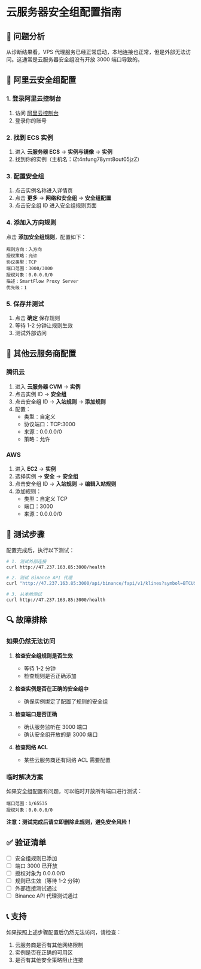 # 云服务器安全组配置指南

## 🚨 问题分析

从诊断结果看，VPS 代理服务已经正常启动，本地连接也正常，但是外部无法访问。这通常是云服务器安全组没有开放 3000 端口导致的。

## 🔧 阿里云安全组配置

### 1. 登录阿里云控制台

1. 访问 [阿里云控制台](https://ecs.console.aliyun.com/)
2. 登录你的账号

### 2. 找到 ECS 实例

1. 进入 **云服务器 ECS** → **实例与镜像** → **实例**
2. 找到你的实例（主机名：iZt4nfung78ymt8out05jzZ）

### 3. 配置安全组

1. 点击实例名称进入详情页
2. 点击 **更多** → **网络和安全组** → **安全组配置**
3. 点击安全组 ID 进入安全组规则页面

### 4. 添加入方向规则

点击 **添加安全组规则**，配置如下：

```
规则方向：入方向
授权策略：允许
协议类型：TCP
端口范围：3000/3000
授权对象：0.0.0.0/0
描述：SmartFlow Proxy Server
优先级：1
```

### 5. 保存并测试

1. 点击 **确定** 保存规则
2. 等待 1-2 分钟让规则生效
3. 测试外部访问

## 🔧 其他云服务商配置

### 腾讯云

1. 进入 **云服务器 CVM** → **实例**
2. 点击实例 ID → **安全组**
3. 点击安全组 ID → **入站规则** → **添加规则**
4. 配置：
   - 类型：自定义
   - 协议端口：TCP:3000
   - 来源：0.0.0.0/0
   - 策略：允许

### AWS

1. 进入 **EC2** → **实例**
2. 选择实例 → **安全** → **安全组**
3. 点击安全组 ID → **入站规则** → **编辑入站规则**
4. 添加规则：
   - 类型：自定义 TCP
   - 端口：3000
   - 来源：0.0.0.0/0

## 🧪 测试步骤

配置完成后，执行以下测试：

```bash
# 1. 测试外部连接
curl http://47.237.163.85:3000/health

# 2. 测试 Binance API 代理
curl "http://47.237.163.85:3000/api/binance/fapi/v1/klines?symbol=BTCUSDT&interval=1h&limit=5"

# 3. 从本地测试
curl http://47.237.163.85:3000/health
```

## 🔍 故障排除

### 如果仍然无法访问

1. **检查安全组规则是否生效**
   - 等待 1-2 分钟
   - 检查规则是否正确添加

2. **检查实例是否在正确的安全组中**
   - 确保实例绑定了配置了规则的安全组

3. **检查端口是否正确**
   - 确认服务监听在 3000 端口
   - 确认安全组开放的是 3000 端口

4. **检查网络 ACL**
   - 某些云服务商还有网络 ACL 需要配置

### 临时解决方案

如果安全组配置有问题，可以临时开放所有端口进行测试：

```
端口范围：1/65535
授权对象：0.0.0.0/0
```

**注意：测试完成后请立即删除此规则，避免安全风险！**

## ✅ 验证清单

- [ ] 安全组规则已添加
- [ ] 端口 3000 已开放
- [ ] 授权对象为 0.0.0.0/0
- [ ] 规则已生效（等待 1-2 分钟）
- [ ] 外部连接测试通过
- [ ] Binance API 代理测试通过

## 📞 支持

如果按照上述步骤配置后仍然无法访问，请检查：

1. 云服务商是否有其他网络限制
2. 实例是否在正确的可用区
3. 是否有其他安全策略阻止连接
